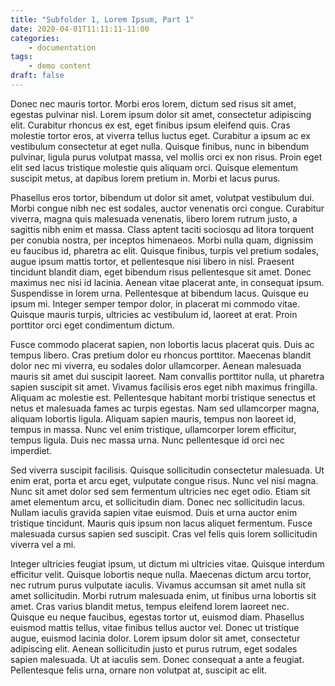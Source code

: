 ```yaml
---
title: "Subfolder 1, Lorem Ipsum, Part 1"
date: 2020-04-01T11:11:11-11:00
categories:
    - documentation
tags:
    - demo content
draft: false
---
```




Donec nec mauris tortor. Morbi eros lorem, dictum sed risus sit amet, egestas pulvinar nisl. Lorem ipsum dolor sit amet, consectetur adipiscing elit. Curabitur rhoncus ex est, eget finibus ipsum eleifend quis. Cras molestie tortor eros, at viverra tellus luctus eget. Curabitur a ipsum ac ex vestibulum consectetur at eget nulla. Quisque finibus, nunc in bibendum pulvinar, ligula purus volutpat massa, vel mollis orci ex non risus. Proin eget elit sed lacus tristique molestie quis aliquam orci. Quisque elementum suscipit metus, at dapibus lorem pretium in. Morbi et lacus purus.

Phasellus eros tortor, bibendum ut dolor sit amet, volutpat vestibulum dui. Morbi congue nibh nec est sodales, auctor venenatis orci congue. Curabitur viverra, magna quis malesuada venenatis, libero lorem rutrum justo, a sagittis nibh enim et massa. Class aptent taciti sociosqu ad litora torquent per conubia nostra, per inceptos himenaeos. Morbi nulla quam, dignissim eu faucibus id, pharetra ac elit. Quisque finibus, turpis vel pretium sodales, augue ipsum mattis tortor, et pellentesque nisi libero in nisl. Praesent tincidunt blandit diam, eget bibendum risus pellentesque sit amet. Donec maximus nec nisi id lacinia. Aenean vitae placerat ante, in consequat ipsum. Suspendisse in lorem urna. Pellentesque at bibendum lacus. Quisque eu ipsum mi. Integer semper tempor dolor, in placerat mi commodo vitae. Quisque mauris turpis, ultricies ac vestibulum id, laoreet at erat. Proin porttitor orci eget condimentum dictum.

Fusce commodo placerat sapien, non lobortis lacus placerat quis. Duis ac tempus libero. Cras pretium dolor eu rhoncus porttitor. Maecenas blandit dolor nec mi viverra, eu sodales dolor ullamcorper. Aenean malesuada mauris sit amet dui suscipit laoreet. Nam convallis porttitor nulla, ut pharetra sapien suscipit sit amet. Vivamus facilisis eros eget nibh maximus fringilla. Aliquam ac molestie est. Pellentesque habitant morbi tristique senectus et netus et malesuada fames ac turpis egestas. Nam sed ullamcorper magna, aliquam lobortis ligula. Aliquam sapien mauris, tempus non laoreet id, tempus in massa. Nunc vel enim tristique, ullamcorper lorem efficitur, tempus ligula. Duis nec massa urna. Nunc pellentesque id orci nec imperdiet.

Sed viverra suscipit facilisis. Quisque sollicitudin consectetur malesuada. Ut enim erat, porta et arcu eget, vulputate congue risus. Nunc vel nisi magna. Nunc sit amet dolor sed sem fermentum ultricies nec eget odio. Etiam sit amet elementum arcu, et sollicitudin diam. Donec nec sollicitudin lacus. Nullam iaculis gravida sapien vitae euismod. Duis et urna auctor enim tristique tincidunt. Mauris quis ipsum non lacus aliquet fermentum. Fusce malesuada cursus sapien sed suscipit. Cras vel felis quis lorem sollicitudin viverra vel a mi.

Integer ultricies feugiat ipsum, ut dictum mi ultricies vitae. Quisque interdum efficitur velit. Quisque lobortis neque nulla. Maecenas dictum arcu tortor, nec rutrum purus vulputate iaculis. Vivamus accumsan sit amet nulla sit amet sollicitudin. Morbi rutrum malesuada enim, ut finibus urna lobortis sit amet. Cras varius blandit metus, tempus eleifend lorem laoreet nec. Quisque eu neque faucibus, egestas tortor ut, euismod diam. Phasellus euismod mattis tellus, vitae finibus tellus auctor vel. Donec ut tristique augue, euismod lacinia dolor. Lorem ipsum dolor sit amet, consectetur adipiscing elit. Aenean sollicitudin justo et purus rutrum, eget sodales sapien malesuada. Ut at iaculis sem. Donec consequat a ante a feugiat. Pellentesque felis urna, ornare non volutpat at, suscipit ac elit. 
